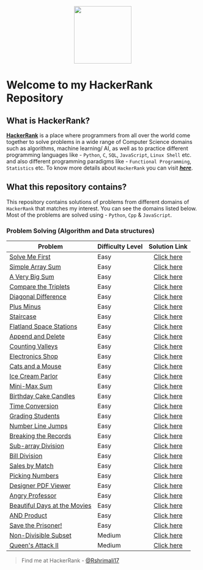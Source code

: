 <p align="center">
  <img height=150 src="https://user-images.githubusercontent.com/46785798/59959996-d810a500-94e2-11e9-91ab-e47196f8fcf6.jpg">

</p>

# Welcome to my HackerRank Repository 

## What is HackerRank?
[__HackerRank__](https://www.hackerrank.com/) is a place where programmers from all over the world come together to solve problems in a wide range of Computer Science domains such as algorithms, machine learning/ AI, as well as to practice different programming languages like - `Python`, `C`, `SQL`, `JavaScript`, `Linux Shell` etc. and also different programming paradigms like - `Functional Programming`, `Statistics` etc. To know more details about `HackerRank` you can visit [___here___](https://www.hackerrank.com/faq). 


## What this repository contains?

This repository contains solutions of problems from different domains of `HackerRank` that matches my interest. You can see the domains listed below. Most of the problems are solved using - `Python`, `Cpp` & `JavaScript`.
 
### Problem Solving (Algorithm and Data structures)
| Problem | Difficulty Level | Solution Link |
|---------|------------------|:-------------:|
|[Solve Me First](https://www.hackerrank.com/challenges/solve-me-first/problem)| Easy | [Click here](https://github.com/Rshrimali17/Hackerrank-Questions/blob/40b6778f83f388fd367ddc541d6e21ebb35ab7a0/Problem%20Solving/Solve_Me_First.cpp) |   
|[Simple Array Sum](https://www.hackerrank.com/challenges/simple-array-sum/problem)| Easy | [Click here](https://github.com/Rshrimali17/Hackerrank-Questions/blob/30c7e795b222d58a441e0f101a326e983a05ab07/Problem%20Solving/Simple_array_sum) |   
|[A Very Big Sum](https://www.hackerrank.com/challenges/a-very-big-sum/problem)| Easy | [Click here](https://github.com/Rshrimali17/Hackerrank-Questions/blob/master/Problem%20Solving/A_very_big_sum.cpp)|
|[Compare the Triplets](https://www.hackerrank.com/challenges/compare-the-triplets/copy-from/193111432)| Easy | [Click here](https://github.com/Rshrimali17/Hackerrank-Questions/blob/master/Problem%20Solving/Compare_the_triplets.cpp) |
|[Diagonal Difference](https://www.hackerrank.com/challenges/diagonal-difference/problem)| Easy | [Click here](https://github.com/Rshrimali17/Hackerrank-Questions/blob/master/Problem%20Solving/Diagonal_differene.cpp)|
|[Plus Minus](https://www.hackerrank.com/challenges/plus-minus/problem) | Easy | [Click here](https://github.com/Rshrimali17/Hackerrank-Questions/blob/master/Problem%20Solving/plus_minus.cpp) |
|[Staircase](https://www.hackerrank.com/challenges/staircase/problem) | Easy | [Click here](https://github.com/Rshrimali17/Hackerrank-Questions/blob/master/Problem%20Solving/staircase.cpp) |
|[Flatland Space Stations](https://www.hackerrank.com/challenges/flatland-space-stations/copy-from/194688221)| Easy | [Click here](https://github.com/Rshrimali17/Hackerrank-Questions/blob/master/Problem%20Solving/Flatland_Space_Stations.cpp) |   
|[Append and Delete](https://www.hackerrank.com/challenges/append-and-delete/problem) | Easy |[Click here](https://github.com/Rshrimali17/Hackerrank-Questions/blob/master/Problem%20Solving/append_delete.cpp) |
|[Counting Valleys](https://www.hackerrank.com/challenges/counting-valleys/problem)| Easy | [Click here](https://github.com/Rshrimali17/Hackerrank-Questions/blob/master/Problem%20Solving/Counting_vellys.cpp) |
|[Electronics Shop](https://www.hackerrank.com/challenges/electronics-shop/problem?h_r=next-challenge&h_v=zen)| Easy | [Click here](https://github.com/Rshrimali17/Hackerrank-Questions/blob/master/Problem%20Solving/Electronic_shop.cpp) |
|[Cats and a Mouse](https://www.hackerrank.com/challenges/cats-and-a-mouse/problem?h_r=next-challenge&h_v=zen&h_r=next-challenge&h_v=zen)| Easy | [Click here](https://github.com/Rshrimali17/Hackerrank-Questions/blob/master/Problem%20Solving/cats_and_a_mouse.cpp) |
|[Ice Cream Parlor](https://www.hackerrank.com/challenges/icecream-parlor/problem)| Easy | [Click here](https://github.com/Rshrimali17/Hackerrank-Questions/blob/master/Problem%20Solving/ice_cream_parlor.cpp) |
|[Mini-Max Sum](https://www.hackerrank.com/challenges/mini-max-sum/problem)| Easy | [Click here](https://github.com/Rshrimali17/Hackerrank-Questions/blob/master/Problem%20Solving/mini_max_sum.cpp) |
|[Birthday Cake Candles](https://www.hackerrank.com/challenges/birthday-cake-candles/problem)| Easy | [Click here](https://github.com/Rshrimali17/Hackerrank-Questions/blob/master/Problem%20Solving/birthday_cake.cpp) |
|[Time Conversion](https://www.hackerrank.com/challenges/time-conversion/problem)| Easy | [Click here](https://github.com/Rshrimali17/Hackerrank-Questions/blob/master/Problem%20Solving/time_conversion.cpp) |
|[Grading Students](https://www.hackerrank.com/challenges/grading/problem)| Easy | [Click here](https://github.com/Rshrimali17/Hackerrank-Questions/blob/master/Problem%20Solving/grading_students.cpp) |
|[Number Line Jumps](https://www.hackerrank.com/challenges/kangaroo/problem)| Easy | [Click here](https://github.com/Rshrimali17/Hackerrank-Questions/blob/master/Problem%20Solving/number_line_jumps.cpp) |
|[Breaking the Records](https://www.hackerrank.com/challenges/breaking-best-and-worst-records/problem)| Easy | [Click here](https://github.com/Rshrimali17/Hackerrank-Questions/blob/master/Problem%20Solving/breaking_the_records.cpp) |
|[Sub-array Division](https://www.hackerrank.com/challenges/the-birthday-bar/problem)| Easy | [Click here](https://github.com/Rshrimali17/Hackerrank-Questions/blob/master/Problem%20Solving/sub_array_division.cpp) |
|[Bill Division](https://www.hackerrank.com/challenges/bon-appetit/problem)| Easy | [Click here](https://github.com/Rshrimali17/Hackerrank-Questions/blob/master/Problem%20Solving/Bill_division.cpp) |
|[Sales by Match](https://www.hackerrank.com/challenges/sock-merchant/problem)| Easy | [Click here](https://github.com/Rshrimali17/Hackerrank-Questions/blob/master/Problem%20Solving/sales_by_match.cpp) |
|[Picking Numbers](https://www.hackerrank.com/challenges/picking-numbers/problem)| Easy | [Click here](https://github.com/Rshrimali17/Hackerrank-Questions/blob/master/Problem%20Solving/picking_numbers.cpp) |
|[Designer PDF Viewer](https://www.hackerrank.com/challenges/designer-pdf-viewer/problem)| Easy | [Click here](https://github.com/Rshrimali17/Hackerrank-Questions/blob/master/Problem%20Solving/designer_pdf.cpp) |
|[Angry Professor](https://www.hackerrank.com/challenges/angry-professor/problem)| Easy | [Click here](https://github.com/Rshrimali17/Hackerrank-Questions/blob/master/Problem%20Solving/angry_proffe#L26-L27) |
|[Beautiful Days at the Movies](https://www.hackerrank.com/challenges/beautiful-days-at-the-movies/problem)| Easy | [Click here](https://github.com/Rshrimali17/Hackerrank-Questions/blob/master/Problem%20Solving/beautiful_day_at_the_movies.cpp#L31-L32) |
|[AND Product](https://www.hackerrank.com/challenges/and-product/problem)| Easy | [Click here](https://github.com/Rshrimali17/Hackerrank-Questions/blob/master/Problem%20Solving/and_product.cpp) |
|[Save the Prisoner!](https://www.hackerrank.com/challenges/save-the-prisoner/problem)| Easy | [Click here](https://github.com/Rshrimali17/Hackerrank-Questions/blob/master/Problem%20Solving/save_the_prisioner.cpp) |
|[Non-Divisible Subset](https://www.hackerrank.com/challenges/non-divisible-subset/problem) | Medium | [Click here](https://github.com/Rshrimali17/Hackerrank-Questions/blob/master/Problem%20Solving/Non_Divisible_subset.cpp) |   
|[Queen's Attack II](https://www.hackerrank.com/challenges/queens-attack-2/problem)| Medium | [Click here](https://github.com/Rshrimali17/Hackerrank-Questions/blob/master/Problem%20Solving/queens_attack_2.cpp) |
> Find me at HackerRank - [@Rshrimali17](https://www.hackerrank.com/Rshrimali17)